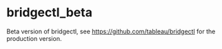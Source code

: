 # bridgectl_beta
Beta version of bridgectl, see https://github.com/tableau/bridgectl for the production version.
